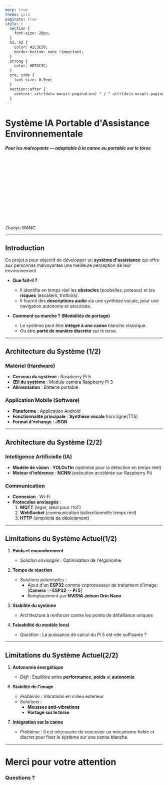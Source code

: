 ```yaml
---
marp: true
theme: gaia
paginate: true
style: |
  section {
    font-size: 20px; 
  }
  h1, h2 { 
    color: #2C3E50;
    border-bottom: none !important;
  }
  strong { 
    color: #E74C3C;
  }
  pre, code {
    font-size: 0.9em;
  }
  section::after {
    content: attr(data-marpit-pagination) " / " attr(data-marpit-pagination-total);
  }
---
```


# <!--fit--> Système IA Portable d'Assistance Environnementale

#### *Pour les malvoyants — adaptable à la canne ou portable sur le torse*

<br><br><br>
<br><br><br>
<br><br><br>
<br><br><br>

Zhaoyu WANG

---

## Introduction

Ce projet a pour objectif de développer un **système d'assistance** qui offre aux personnes malvoyantes une meilleure perception de leur environnement

- **Que fait-il ?**
  - Il identifie en temps réel les **obstacles** (poubelles, poteaux) et les **risques** (escaliers, trottoirs).
  - Il fournit des **descriptions audio** via une synthèse vocale, pour une navigation autonome et sécurisée.

- **Comment ça marche ? (Modalités de portage)**
  - Le système peut être **intégré à une canne** blanche classique.
  - Ou être **porté de manière discrète** sur le torse.

---

## Architecture du Système (1/2)

### **Matériel (Hardware)**
- **Cerveau du système** : Raspberry Pi 5
- **Œil du système** : Module caméra Raspberry Pi 3
- **Alimentation** : Batterie portable

### **Application Mobile (Software)**
- **Plateforme** : Application Android
- **Fonctionnalité principale** : **Synthèse vocale** hors ligne(TTS)
- **Format d'échange** : **JSON**

---

## Architecture du Système (2/2)

### **Intelligence Artificielle (IA)**
- **Modèle de vision** : **YOLOv11n** (optimisé pour la détection en temps réel)
- **Moteur d'inférence** : **NCNN** (exécution accélérée sur Raspberry Pi)

### **Communication**
- **Connexion** : Wi-Fi
- **Protocoles envisagés** :
  1. **MQTT** (léger, idéal pour l'IoT)
  2. **WebSocket** (communication bidirectionnelle temps réel)
  3. **HTTP** (simplicité de déploiement)

---

## Limitations du Système Actuel(1/2)

1.  **Poids et encombrement**
    - *Solution envisagée* : Optimisation de l'ergonomie

2.  **Temps de réaction**
    - *Solutions potentielles* :
      - Ajout d'un **ESP32** comme coprocesseur de traitement d'image: [**Camera** -- **ESP32** -- **Pi 5**]
      - Remplacement par **NVIDIA Jetson Orin Nano**

3.  **Stabilité du système**
    - Architecture à renforcer contre les points de défaillance uniques

4.  **Faisabilité du modèle local**
    - *Question* : La puissance de calcul du Pi 5 est-elle suffisante ?

---

## Limitations du Système Actuel(2/2)

5.  **Autonomie énergétique**
    - *Défi* : Équilibre entre **performance**, **poids** et **autonomie**

6.  **Stabilité de l'image**
    - *Problème* : Vibrations en milieu extérieur
    - *Solutions* :
      - **Mousses anti-vibrations**
      - **Portage sur le torse** 
7. **Intégration sur la canne**
   - *Problème* : Il est nécessaire de concevoir un mécanisme fiable et discret pour fixer le système sur une canne blanche.

---

# <!--fit--> Merci pour votre attention

### Questions ?